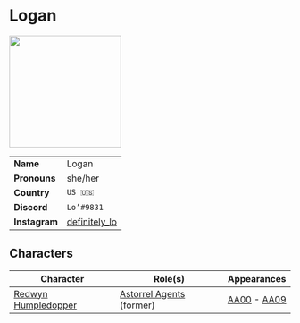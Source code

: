 # Logan

<img src="https://cdn.discordapp.com/avatars/userid/imageid.png?size=256" height="200" />

|||
| --- | --- |
| **Name** | Logan | player.3
| **Pronouns** | she/her |
| **Country** | `US 🇺🇸` |
| **Discord** | `Lo’#9831` |
| **Instagram** | [definitely_lo](https://www.instagram.com/definitely_lo/) |

## Characters

| Character | Role(s) | Appearances |
| --- | --- | --- |
| [Redwyn Humpledopper](../characters/redwyn-humpledopper.md) | [Astorrel Agents](../campaigns/astorrel-agents.md) (former) | [AA00](../sessions/AA00.md) - [AA09](../sessions/AA09.md) |
